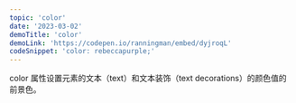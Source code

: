 ```yaml
---
topic: 'color'
date: '2023-03-02'
demoTitle: 'color'
demoLink: 'https://codepen.io/ranningman/embed/dyjroqL'
codeSnippet: 'color: rebeccapurple;'
---
```


color 属性设置元素的文本（text）和文本装饰（text decorations）的颜色值的前景色。
